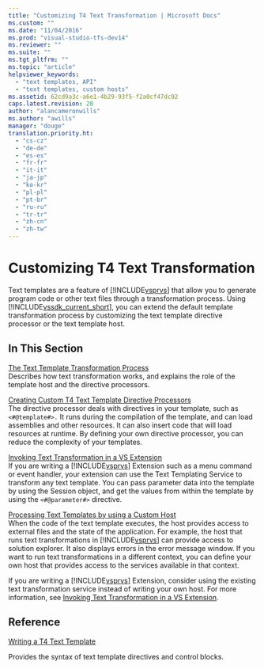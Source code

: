 ```yaml
---
title: "Customizing T4 Text Transformation | Microsoft Docs"
ms.custom: ""
ms.date: "11/04/2016"
ms.prod: "visual-studio-tfs-dev14"
ms.reviewer: ""
ms.suite: ""
ms.tgt_pltfrm: ""
ms.topic: "article"
helpviewer_keywords: 
  - "text templates, API"
  - "text templates, custom hosts"
ms.assetid: 62cd9a3c-a6e1-4b29-93f5-f2a0cf47dc92
caps.latest.revision: 28
author: "alancameronwills"
ms.author: "awills"
manager: "douge"
translation.priority.ht: 
  - "cs-cz"
  - "de-de"
  - "es-es"
  - "fr-fr"
  - "it-it"
  - "ja-jp"
  - "ko-kr"
  - "pl-pl"
  - "pt-br"
  - "ru-ru"
  - "tr-tr"
  - "zh-cn"
  - "zh-tw"
---
```

# Customizing T4 Text Transformation
Text templates are a feature of [!INCLUDE[vsprvs](../code-quality/includes/vsprvs_md.md)] that allow you to generate program code or other text files through a transformation process. Using [!INCLUDE[vssdk_current_short](../modeling/includes/vssdk_current_short_md.md)], you can extend the default template transformation process by customizing the text template directive processor or the text template host.  
  
## In This Section  
 [The Text Template Transformation Process](../modeling/the-text-template-transformation-process.md)  
 Describes how text transformation works, and explains the role of the template host and the directive processors.  
  
 [Creating Custom T4 Text Template Directive Processors](../modeling/creating-custom-t4-text-template-directive-processors.md)  
 The directive processor deals with directives in your template, such as `<#@template#>.` It runs during the compilation of the template, and can load assemblies and other resources. It can also insert code that will load resources at runtime. By defining your own directive processor, you can reduce the complexity of your templates.  
  
 [Invoking Text Transformation in a VS Extension](../modeling/invoking-text-transformation-in-a-vs-extension.md)  
 If you are writing a [!INCLUDE[vsprvs](../code-quality/includes/vsprvs_md.md)] Extension such as a menu command or event handler, your extension can use the Text Templating Service to transform any text template. You can pass parameter data into the template by using the Session object, and get the values from within the template by using the `<#@parameter#>` directive.  
  
 [Processing Text Templates by using a Custom Host](../modeling/processing-text-templates-by-using-a-custom-host.md)  
 When the code of the text template executes, the host provides access to external files and the state of the application. For example, the host that runs text transformations in [!INCLUDE[vsprvs](../code-quality/includes/vsprvs_md.md)] can provide access to solution explorer. It also displays errors in the error message window. If you want to run text transformations in a different context, you can define your own host that provides access to the services available in that context.  
  
 If you are writing a [!INCLUDE[vsprvs](../code-quality/includes/vsprvs_md.md)] Extension, consider using the existing text transformation service instead of writing your own host. For more information, see [Invoking Text Transformation in a VS Extension](../modeling/invoking-text-transformation-in-a-vs-extension.md).  
  
## Reference  
 [Writing a T4 Text Template](../modeling/writing-a-t4-text-template.md)  
  
 Provides the syntax of text template directives and control blocks.